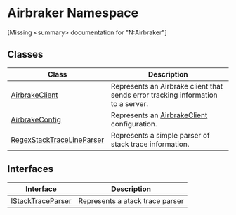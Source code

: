 Airbraker Namespace
===================

[Missing &lt;summary> documentation for "N:Airbraker"]



Classes
-------

Class                          | Description                                                                      
------------------------------ | -------------------------------------------------------------------------------- 
[AirbrakeClient][1]            | Represents an Airbrake client that sends error tracking information to a server. 
[AirbrakeConfig][2]            | Represents an [AirbrakeClient][1] configuration.                                 
[RegexStackTraceLineParser][3] | Represents a simple parser of stack trace information.                           


Interfaces
----------

Interface              | Description                     
---------------------- | ------------------------------- 
[IStackTraceParser][4] | Represents a atack trace parser 

[1]: AirbrakeClient/README.md
[2]: AirbrakeConfig/README.md
[3]: RegexStackTraceLineParser/README.md
[4]: IStackTraceParser/README.md